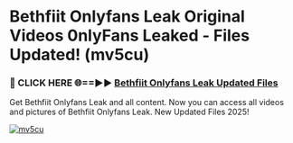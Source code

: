 # Bethfiit Onlyfans Leak Original Videos 0nlyFans Leaked - Files Updated! (mv5cu)

<h3>🔴 CLICK HERE 🌐==►► <a href="https://tinyurl.com/ms9xzufz" rel="nofollow">Bethfiit Onlyfans Leak Updated Files</a></h3>

Get Bethfiit Onlyfans Leak and all content. Now you can access all videos and pictures of Bethfiit Onlyfans Leak. New Updated Files 2025!

[![mv5cu](https://i.imgur.com/PQ7UWWw.gif)](https://tinyurl.com/ms9xzufz)
